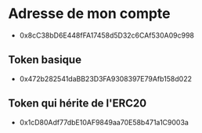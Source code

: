 # Adresse de mon compte 
- 0x8cC38bD6E448fFA17458d5D32c6CAf530A09c998
## Token basique
- 0x472b282541daBB23D3FA9308397E79Afb158d022
## Token qui hérite de l'ERC20
- 0x1cD80Adf77dbE10AF9849aa70E58b471a1C9003a
